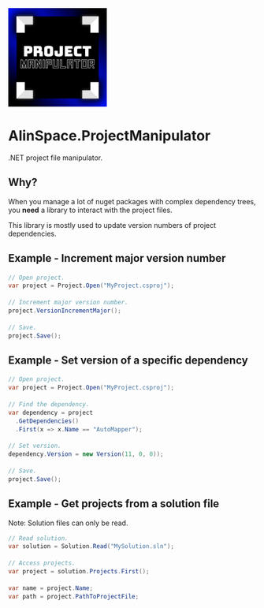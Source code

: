 <img src="https://github.com/onixion/AlinSpace.ProjectManipulator/blob/main/Assets/Icon.png" width="200" height="200">

# AlinSpace.ProjectManipulator
.NET project file manipulator.

## Why?

When you manage a lot of nuget packages with complex dependency trees, you **need** a library to interact with the project files.

This library is mostly used to update version numbers of project dependencies.

## Example - Increment major version number

```csharp
// Open project.
var project = Project.Open("MyProject.csproj");

// Increment major version number.
project.VersionIncrementMajor();

// Save.
project.Save();
```

## Example - Set version of a specific dependency

```csharp
// Open project.
var project = Project.Open("MyProject.csproj");

// Find the dependency.
var dependency = project
  .GetDependencies()
  .First(x => x.Name == "AutoMapper");

// Set version.
dependency.Version = new Version(11, 0, 0));

// Save.
project.Save();
```

## Example - Get projects from a solution file

Note: Solution files can only be read.

```csharp
// Read solution.
var solution = Solution.Read("MySolution.sln");

// Access projects.
var project = solution.Projects.First();

var name = project.Name;
var path = project.PathToProjectFile;
```
